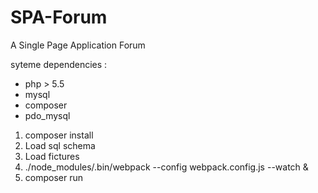# SPA-Forum
A Single Page Application Forum

syteme dependencies :
- php > 5.5
- mysql
- composer
- pdo_mysql

1. composer install
2. Load sql schema
3. Load fictures
4. ./node_modules/.bin/webpack --config webpack.config.js --watch &
5. composer run
